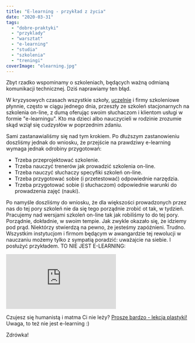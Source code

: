 ```yaml
---
title: "E-learning - przykład z życia"
date: "2020-03-31"
tags:
  - "dobre-praktyki"
  - "przyklady"
  - "warsztat"
  - "e-learning"
  - "studia"
  - "szkolenia"
  - "treningi"
coverImage: "elearning.jpg"
---
```


Zbyt rzadko wspominamy o szkoleniach, będących ważną odmianą komunikacji
technicznej. Dziś naprawiamy ten błąd.

W kryzysowych czasach wszystkie szkoły,
[uczelnie](https://www.gov.pl/web/nauka/ksztalcenie-zdalne-na-uczelniach) i
firmy szkoleniowe płynnie, często w ciągu jednego dnia, przeszły ze szkoleń
stacjonarnych na szkolenia on-line, z dumą oferując swoim słuchaczom i klientom
usługi w formie "e-learningu". Kto ma dzieci albo nauczycieli w rodzinie
zrozumie skąd wziął się cudzysłów w poprzednim zdaniu.

Sami zastanawialiśmy się nad tym krokiem. Po dłuższym zastanowieniu doszliśmy
jednak do wniosku, że przejście na prawdziwy e-learning wymaga jednak odrobiny
przygotowań:

- Trzeba przeprojektować szkolenie.
- Trzeba nauczyć trenerów jak prowadzić szkolenia on-line.
- Trzeba nauczyć słuchaczy specyfiki szkoleń on-line.
- Trzeba przygotować sobie (i przetestować) odpowiednie narzędzia.
- Trzeba przygotować sobie (i słuchaczom) odpowiednie warunki do prowadzenia
  zajęć (nauki).

Po namyśle doszliśmy do wniosku, że dla większości prowadzonych przez nas do tej
pory szkoleń nie da się tego porządnie zrobić ot tak, w tydzień. Pracujemy nad
wersjami szkoleń on-line tak jak robiliśmy to do tej pory. Porządnie, dokładnie,
w swoim tempie. Jak zwykle okazało się, że idziemy pod prąd. Niektórzy stwierdzą
na pewno, że jesteśmy zapóźnieni. Trudno. Wszystkim instytucjom i firmom będącym
w awangardzie tej rewolucji w nauczaniu możemy tylko z sympatią poradzić:
uważajcie na siebie. I posłużyć przykładem. TO NIE JEST E-LEARNING:

<iframe
  src="https://www.youtube.com/embed/hSg6izlYq1k"
  frameBorder={0}
  allowFullScreen="allowFullScreen"
>
  &lt;span style="display: inline-block; width: 0px; overflow: hidden;
  line-height: 0;" data-mce-type="bookmark"
  className="mce_SELRES_start"&gt;﻿&lt;/span&gt;
</iframe>

Czujesz się humanistą i matma Ci nie leży?
[Proszę bardzo - lekcja plastyki!](https://vod.tvp.pl/video/szkola-z-tvp-klasa-7,plastyka-30032020-lekcja-1,47324113)
Uwaga, to też nie jest e-learning :)

Zdrówka!
